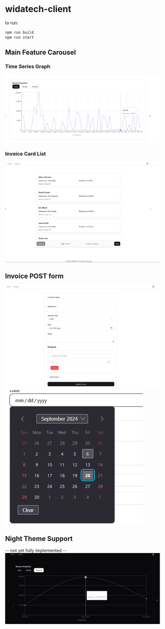 # widatech-client
to run:
```
npm run build
npm run start
```
## Main Feature Carousel
### Time Series Graph
![alt text](image.png)

### Invoice Card List
![alt text](image-1.png)

## Invoice POST form
![alt text](image-2.png)
![alt text](image-3.png)

## Night Theme Support
-- not yet fully implemented --
![alt text](image-4.png)
